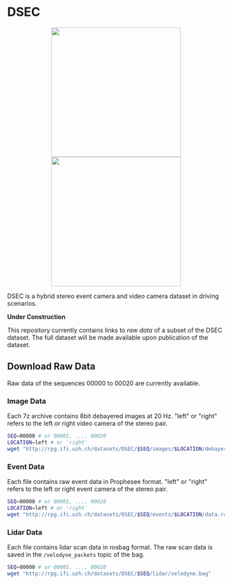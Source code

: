 # DSEC

<p align="center">
   <img src="http://rpg.ifi.uzh.ch/img/datasets/dsec/setup_description.png" width="300"/>
   <img src="http://rpg.ifi.uzh.ch/img/datasets/dsec/dataset_example.png" width="300"/>
</p>

DSEC is a hybrid stereo event camera and video camera dataset in driving scenarios.

**Under Construction**

This repository currently contains links to *raw data* of a subset of the DSEC dataset.
The full dataset will be made available upon publication of the dataset.

## Download Raw Data

Raw data of the sequences 00000 to 00020 are currently available.

### Image Data

Each 7z archive contains 8bit debayered images at 20 Hz. "left" or "right" refers to the left or right video camera of the stereo pair.

```bash
SEQ=00000 # or 00001, ..., 00020
LOCATION=left # or 'right'
wget "http://rpg.ifi.uzh.ch/datasets/DSEC/$SEQ/images/$LOCATION/debayer8bit.7z"
```

### Event Data

Each file contains raw event data in Prophesee format. "left" or "right" refers to the left or right event camera of the stereo pair.

```bash
SEQ=00000 # or 00001, ..., 00020
LOCATION=left # or 'right'
wget "http://rpg.ifi.uzh.ch/datasets/DSEC/$SEQ/events/$LOCATION/data.raw"
```

### Lidar Data

Each file contains lidar scan data in rosbag format. The raw scan data is saved in the `/velodyne_packets` topic of the bag.

```bash
SEQ=00000 # or 00001, ..., 00020
wget "http://rpg.ifi.uzh.ch/datasets/DSEC/$SEQ/lidar/velodyne.bag"
```
